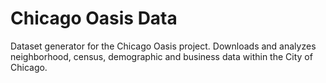 # Chicago Oasis Data

Dataset generator for the Chicago Oasis project. Downloads and analyzes neighborhood, census, demographic and business data within the City of Chicago.


